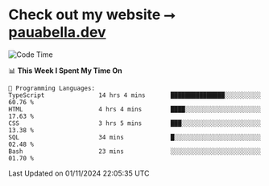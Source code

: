 # Check out my website ⭢ [pauabella.dev](https://pauabella.dev)

<!--START_SECTION:waka-->
![Code Time](http://img.shields.io/badge/Code%20Time-3%2C849%20hrs%207%20mins-blue)

📊 **This Week I Spent My Time On** 

```text
💬 Programming Languages: 
TypeScript               14 hrs 4 mins       ███████████████░░░░░░░░░░   60.76 % 
HTML                     4 hrs 4 mins        ████░░░░░░░░░░░░░░░░░░░░░   17.63 % 
CSS                      3 hrs 5 mins        ███░░░░░░░░░░░░░░░░░░░░░░   13.38 % 
SQL                      34 mins             █░░░░░░░░░░░░░░░░░░░░░░░░   02.48 % 
Bash                     23 mins             ░░░░░░░░░░░░░░░░░░░░░░░░░   01.70 % 
```


 Last Updated on 01/11/2024 22:05:35 UTC
<!--END_SECTION:waka-->
